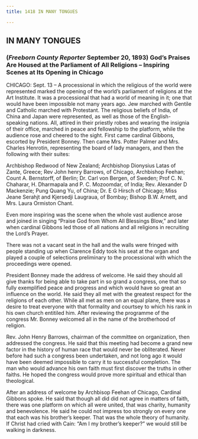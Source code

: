 ```yaml
---
title: 1418 IN MANY TONGUES

---
```

  

## IN MANY TONGUES

### (*Freeborn County Reporter* September 20, 1893)  God’s Praises Are Housed at the Parliament of All Religions – Inspiring Scenes at Its Opening in Chicago

CHICAGO: Sept. 13 – A processional in which the religious of the world
were represented marked the opening of the world’s parliament of
religions at the Art Institute. It was a processional that had a world
of meaning in it; one that would have been impossible not many years
ago. Jew marched with Gentile and Catholic marched with Protestant. The
religious beliefs of India, of China and Japan were represented, as well
as those of the English-speaking nations. All, attired in their priestly
robes and wearing the insignia of their office, marched in peace and
fellowship to the platform, while the audience rose and cheered to the
sight. First came cardinal Gibbons, escorted by President Bonney. Then
came Mrs. Potter Palmer and Mrs. Charles Henrotin, representing the
board of lady managers, and then the following with their suites:

Archbishop Redwood of New Zealand; Archbishop Dionysius Latas of Zante,
Greece; Rev John henry Barrows, of Chicago, Archbishop Feehan; Count A.
Bernstorff, of Berlin; Dr. Carl von Bergen, of Sweden; Prof C. N.
Chaharar, H. Dharmapala and P. C. Mozoomdar, of India; Rev. Alexander D
Mackenzie; Pung Quang Yu, of China; Dr. E G Hirsch of Chicago; Miss
Jeane Serahjt and Kjersedji Laugraua, of Bombay; Bishop B.W. Arnett, and
Mrs. Laura Ormiston Chant.

Even more inspiring was the scene when the whole vast audience arose and
joined in singing “Praise God from Whom All Blessings Blow,” and later
when cardinal Gibbons led those of all nations and all religions in
recruiting the Lord’s Prayer.

There was not a vacant seat in the hall and the walls were fringed with
people standing up when Clarence Eddy took his seat at the organ and
played a couple of selections preliminary to the processional with which
the proceedings were opened.

President Bonney made the address of welcome. He said they should all
give thanks for being able to take part in so grand a congress, one that
so fully exemplified peace and progress and which would have so great an
influence on the world. He said they all met with the greatest respect
for the religions of each other. While all met as men on an equal plane,
there was a desire to treat everyone with that formality and courtsey to
which his rank in his own church entitiled him. After reviewing the
programme of the congress Mr. Bonney welcomed all in the name of the
brotherhood of religion.

Rev. John Henry Barrows, chairman of the committee on organization, then
addressed the congress. He said that this meeting had become a grand new
factor in the history of human race that would never be obliterated.
Never before had such a congress been undertaken, and not long ago it
would have been deemed impossible to carry it to successful completion.
The man who would advance his own faith must first discover the truths
in other faiths. He hoped the congress would prove more spiritual and
ethical than theological.

After an address of welcome by Archbisop Feehan of Chicago, Cardinal
Gibbons spoke. He said that though all did did not agree in matters of
faith, there was one platform on which all were united, that was
charity, humanity and benevolence. He said he could not impress too
strongly on every one that each was his brother’s keeper. That was the
whole theory of humanity. If Christ had cried with Cain: “Am I my
brother’s keeper?” we would still be walking in darkness.